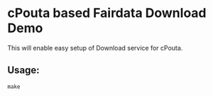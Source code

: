 # cPouta based Fairdata Download Demo
This will enable easy setup of Download service for cPouta.

## Usage:
```
make
```

